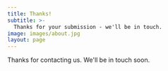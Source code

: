 ```yaml
---
title: Thanks!
subtitle: >-
  Thanks for your submission - we'll be in touch.
image: images/about.jpg
layout: page
---
```


Thanks for contacting us. We'll be in touch soon.